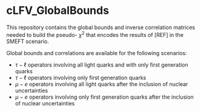 # cLFV_GlobalBounds
This repository contains the global bounds and inverse correlation matrices needed to build the pseudo- $\chi^2$ that encodes the results of [REF] in the SMEFT scenario.

Global bounds and correlations are available for the following scenarios:
- $\tau-\ell$ operators involving all light quarks and with only first generation quarks
- $\tau-\ell$ operators involving only first generation quarks
- $\mu-e$ operators involving all light quarks after the inclusion of nuclear uncertainties
- $\mu-e$ operators involving only first generation quarks after the inclusion of nuclear uncertainties
